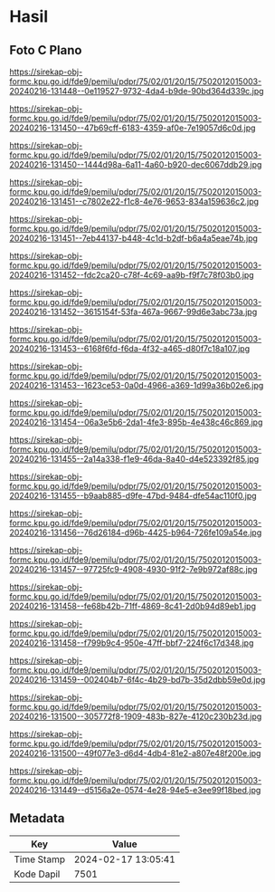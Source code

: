 # Hasil

## Foto C Plano

https://sirekap-obj-formc.kpu.go.id/fde9/pemilu/pdpr/75/02/01/20/15/7502012015003-20240216-131448--0e119527-9732-4da4-b9de-90bd364d339c.jpg

https://sirekap-obj-formc.kpu.go.id/fde9/pemilu/pdpr/75/02/01/20/15/7502012015003-20240216-131450--47b69cff-6183-4359-af0e-7e19057d6c0d.jpg

https://sirekap-obj-formc.kpu.go.id/fde9/pemilu/pdpr/75/02/01/20/15/7502012015003-20240216-131450--1444d98a-6a11-4a60-b920-dec6067ddb29.jpg

https://sirekap-obj-formc.kpu.go.id/fde9/pemilu/pdpr/75/02/01/20/15/7502012015003-20240216-131451--c7802e22-f1c8-4e76-9653-834a159636c2.jpg

https://sirekap-obj-formc.kpu.go.id/fde9/pemilu/pdpr/75/02/01/20/15/7502012015003-20240216-131451--7eb44137-b448-4c1d-b2df-b6a4a5eae74b.jpg

https://sirekap-obj-formc.kpu.go.id/fde9/pemilu/pdpr/75/02/01/20/15/7502012015003-20240216-131452--fdc2ca20-c78f-4c69-aa9b-f9f7c78f03b0.jpg

https://sirekap-obj-formc.kpu.go.id/fde9/pemilu/pdpr/75/02/01/20/15/7502012015003-20240216-131452--3615154f-53fa-467a-9667-99d6e3abc73a.jpg

https://sirekap-obj-formc.kpu.go.id/fde9/pemilu/pdpr/75/02/01/20/15/7502012015003-20240216-131453--6168f6fd-f6da-4f32-a465-d80f7c18a107.jpg

https://sirekap-obj-formc.kpu.go.id/fde9/pemilu/pdpr/75/02/01/20/15/7502012015003-20240216-131453--1623ce53-0a0d-4966-a369-1d99a36b02e6.jpg

https://sirekap-obj-formc.kpu.go.id/fde9/pemilu/pdpr/75/02/01/20/15/7502012015003-20240216-131454--06a3e5b6-2da1-4fe3-895b-4e438c46c869.jpg

https://sirekap-obj-formc.kpu.go.id/fde9/pemilu/pdpr/75/02/01/20/15/7502012015003-20240216-131455--2a14a338-f1e9-46da-8a40-d4e523392f85.jpg

https://sirekap-obj-formc.kpu.go.id/fde9/pemilu/pdpr/75/02/01/20/15/7502012015003-20240216-131455--b9aab885-d9fe-47bd-9484-dfe54ac110f0.jpg

https://sirekap-obj-formc.kpu.go.id/fde9/pemilu/pdpr/75/02/01/20/15/7502012015003-20240216-131456--76d26184-d96b-4425-b964-726fe109a54e.jpg

https://sirekap-obj-formc.kpu.go.id/fde9/pemilu/pdpr/75/02/01/20/15/7502012015003-20240216-131457--97725fc9-4908-4930-91f2-7e9b972af88c.jpg

https://sirekap-obj-formc.kpu.go.id/fde9/pemilu/pdpr/75/02/01/20/15/7502012015003-20240216-131458--fe68b42b-71ff-4869-8c41-2d0b94d89eb1.jpg

https://sirekap-obj-formc.kpu.go.id/fde9/pemilu/pdpr/75/02/01/20/15/7502012015003-20240216-131458--f799b9c4-950e-47ff-bbf7-224f6c17d348.jpg

https://sirekap-obj-formc.kpu.go.id/fde9/pemilu/pdpr/75/02/01/20/15/7502012015003-20240216-131459--002404b7-6f4c-4b29-bd7b-35d2dbb59e0d.jpg

https://sirekap-obj-formc.kpu.go.id/fde9/pemilu/pdpr/75/02/01/20/15/7502012015003-20240216-131500--305772f8-1909-483b-827e-4120c230b23d.jpg

https://sirekap-obj-formc.kpu.go.id/fde9/pemilu/pdpr/75/02/01/20/15/7502012015003-20240216-131500--49f077e3-d6d4-4db4-81e2-a807e48f200e.jpg

https://sirekap-obj-formc.kpu.go.id/fde9/pemilu/pdpr/75/02/01/20/15/7502012015003-20240216-131449--d5156a2e-0574-4e28-94e5-e3ee99f18bed.jpg


## Metadata

| Key        | Value               |
| ---------- | ------------------- |
| Time Stamp | 2024-02-17 13:05:41 |
| Kode Dapil | 7501                |



